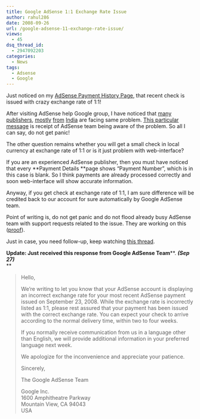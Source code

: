 ```yaml
---
title: Google AdSense 1:1 Exchange Rate Issue
author: rahul286
date: 2008-09-26
url: /google-adsense-11-exchange-rate-issue/
views:
  - 45
dsq_thread_id:
  - 2947092203
categories:
  - News
tags:
  - Adsense
  - Google
---
```

Just noticed on my <a href="https://www.google.com/adsense/reports-payment" onclick="_gaq.push(['_trackEvent', 'outbound-article', 'https://www.google.com/adsense/reports-payment', 'AdSense Payment History Page']);" >AdSense Payment History Page</a>, that recent check is issued with crazy exchange rate of 1:1!

After visiting AdSense help Google group, I have noticed that <a href="http://groups.google.com/group/adsense-help-earnings/browse_thread/thread/87a97ab64c903d3d#" onclick="_gaq.push(['_trackEvent', 'outbound-article', 'http://groups.google.com/group/adsense-help-earnings/browse_thread/thread/87a97ab64c903d3d#', 'many']);" >many</a> <a href="http://groups.google.com/group/adsense-help-earnings/browse_thread/thread/67a34cbe501e5f29#" onclick="_gaq.push(['_trackEvent', 'outbound-article', 'http://groups.google.com/group/adsense-help-earnings/browse_thread/thread/67a34cbe501e5f29#', 'publishers']);" >publishers</a>, <a href="http://groups.google.com/group/adsense-help-earnings/browse_thread/thread/71172cf2f8a24084#" onclick="_gaq.push(['_trackEvent', 'outbound-article', 'http://groups.google.com/group/adsense-help-earnings/browse_thread/thread/71172cf2f8a24084#', 'mostly']);" >mostly</a> <a href="http://groups.google.com/group/adsense-help-basics/browse_thread/thread/c1a17f717a028574#" onclick="_gaq.push(['_trackEvent', 'outbound-article', 'http://groups.google.com/group/adsense-help-basics/browse_thread/thread/c1a17f717a028574#', 'from']);" >from</a> <a href="http://groups.google.com/group/adsense-help-earnings/browse_thread/thread/8691ce9f9deb34d1#" onclick="_gaq.push(['_trackEvent', 'outbound-article', 'http://groups.google.com/group/adsense-help-earnings/browse_thread/thread/8691ce9f9deb34d1#', 'India']);" >India</a> are facing same problem. <a href="http://groups.google.com/group/adsense-help-earnings/msg/f32126660594bcc2" onclick="_gaq.push(['_trackEvent', 'outbound-article', 'http://groups.google.com/group/adsense-help-earnings/msg/f32126660594bcc2', 'This particular message']);" >This particular message</a> is receipt of AdSense team being aware of the problem. So all I can say, do not get panic!

The other question remains whether you will get a small check in local currency at exchange rate of 1:1 or is it just problem with web-interface?

If you are an experienced AdSense publisher, then you must have noticed that every **Payment Details **page shows &#8220;Payment Number&#8221;, which is in this case is blank. So I think payments are already processed correctly and soon web-interface will show accurate information.

Anyway, if you get check at exchange rate of 1:1, I am sure difference will be credited back to our account for sure automatically by Google AdSense team.

Point of writing is, do not get panic and do not flood already busy AdSense team with support requests related to the issue. They are working on this (<a href="http://groups.google.com/group/adsense-help-earnings/msg/f32126660594bcc2" onclick="_gaq.push(['_trackEvent', 'outbound-article', 'http://groups.google.com/group/adsense-help-earnings/msg/f32126660594bcc2', 'proof']);" >proof</a>).

Just in case, you need follow-up, keep watching <a href="http://groups.google.com/group/adsense-help-earnings/browse_thread/thread/8691ce9f9deb34d1#" onclick="_gaq.push(['_trackEvent', 'outbound-article', 'http://groups.google.com/group/adsense-help-earnings/browse_thread/thread/8691ce9f9deb34d1#', 'this thread']);" >this thread</a>.

**Update: Just received this response from Google AdSense Team****. ***(Sep 27)***  
**

> Hello,
> 
> We&#8217;re writing to let you know that your AdSense account is displaying an incorrect exchange rate for your most recent AdSense payment issued on September 23, 2008. While the exchange rate is incorrectly listed as 1:1, please rest assured that your payment has been issued with the correct exchange rate. You can expect your check to arrive according to the normal delivery time, within two to four weeks.
> 
> If you normally receive communication from us in a language other than English, we will provide additional information in your preferred language next week.
> 
> We apologize for the inconvenience and appreciate your patience.
> 
> Sincerely,
> 
> The Google AdSense Team
> 
> Google Inc.  
> 1600 Amphitheatre Parkway  
> Mountain View, CA 94043  
> USA
